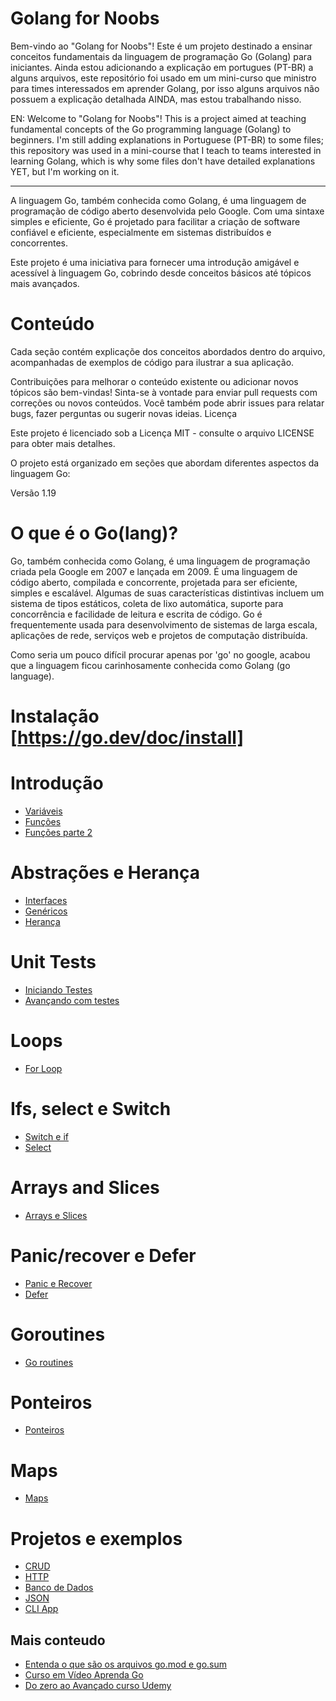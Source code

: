 # Golang for Noobs

Bem-vindo ao "Golang for Noobs"! Este é um projeto destinado a ensinar conceitos fundamentais da linguagem de programação Go (Golang) para iniciantes. Ainda estou adicionando a explicação em portugues (PT-BR) a alguns arquivos, este repositório foi usado em um mini-curso que ministro para times interessados em aprender Golang, por isso alguns arquivos não possuem a explicação detalhada AINDA, mas estou trabalhando nisso.

EN: Welcome to "Golang for Noobs"! This is a project aimed at teaching fundamental concepts of the Go programming language (Golang) to beginners. I'm still adding explanations in Portuguese (PT-BR) to some files; this repository was used in a mini-course that I teach to teams interested in learning Golang, which is why some files don't have detailed explanations YET, but I'm working on it.

<hr>
A linguagem Go, também conhecida como Golang, é uma linguagem de programação de código aberto desenvolvida pelo Google. Com uma sintaxe simples e eficiente, Go é projetado para facilitar a criação de software confiável e eficiente, especialmente em sistemas distribuídos e concorrentes.

Este projeto é uma iniciativa para fornecer uma introdução amigável e acessível à linguagem Go, cobrindo desde conceitos básicos até tópicos mais avançados.

# Conteúdo

Cada seção contém explicaçõe dos conceitos abordados dentro do arquivo, acompanhadas de exemplos de código para ilustrar a sua aplicação.

Contribuições para melhorar o conteúdo existente ou adicionar novos tópicos são bem-vindas! Sinta-se à vontade para enviar pull requests com correções ou novos conteúdos. Você também pode abrir issues para relatar bugs, fazer perguntas ou sugerir novas ideias.
Licença

Este projeto é licenciado sob a Licença MIT - consulte o arquivo LICENSE para obter mais detalhes.

O projeto está organizado em seções que abordam diferentes aspectos da linguagem Go:

Versão 1.19

# O que é o Go(lang)?

Go, também conhecida como Golang, é uma linguagem de programação criada pela Google em 2007 e lançada em 2009. É uma linguagem de código aberto, compilada e concorrente, projetada para ser eficiente, simples e escalável. Algumas de suas características distintivas incluem um sistema de tipos estáticos, coleta de lixo automática, suporte para concorrência e facilidade de leitura e escrita de código. Go é frequentemente usada para desenvolvimento de sistemas de larga escala, aplicações de rede, serviços web e projetos de computação distribuída.

Como seria um pouco difícil procurar apenas por 'go' no google, acabou que a linguagem ficou carinhosamente conhecida como Golang (go language).

# Instalação [https://go.dev/doc/install]

# Introdução
- [Variáveis](https://github.com/brunobarros2093/golang4noobs/blob/main/2%20-%20Variaveis)
- [Funções](https://github.com/brunobarros2093/golang4noobs/tree/main/3%20-%20Funcoes)
- [Funções parte 2](https://github.com/brunobarros2093/golang4noobs/tree/main/11%20-%20%20Funcoes%20pt%202)
# Abstrações e Herança  
- [Interfaces](https://github.com/brunobarros2093/golang4noobs/tree/main/15%20-%20interfaces)
- [Genéricos](https://github.com/brunobarros2093/golang4noobs/tree/main/16%20-%20genericos)
- [Herança](https://github.com/brunobarros2093/golang4noobs/tree/main/5%20-%20um%20prototipo%20de%20herenca)
# Unit Tests 
- [Iniciando Testes](https://github.com/brunobarros2093/golang4noobs/tree/main/21%20-%20Testes)
- [Avançando com testes](https://github.com/brunobarros2093/golang4noobs/tree/main/22%20-%20Testes%20avancados)
# Loops 
- [For Loop](https://github.com/brunobarros2093/golang4noobs/tree/main/10%20-%20forloop)
# Ifs, select e Switch
- [Switch e if](https://github.com/brunobarros2093/golang4noobs/blob/main/9%20-%20Estrutudas%20de%20Controle)
- [Select](https://github.com/brunobarros2093/golang4noobs/blob/main/19%20-%20Select)
# Arrays and Slices 
- [Arrays e Slices](https://github.com/brunobarros2093/golang4noobs/blob/main/7%20-%20Arrays%20e%20Slices)
# Panic/recover e Defer
- [Panic e Recover](https://github.com/brunobarros2093/golang4noobs/tree/main/13%20-%20Panic%20e%20Recover)
- [Defer](https://github.com/brunobarros2093/golang4noobs/blob/main/12%20-%20Defer)
# Goroutines
- [Go routines](https://github.com/brunobarros2093/golang4noobs/tree/main/18%20-%20Goroutines)
# Ponteiros
- [Ponteiros](https://github.com/brunobarros2093/golang4noobs/blob/main/6%20-%20ponteiros)
# Maps 
- [Maps](https://github.com/brunobarros2093/golang4noobs/tree/main/8%20-%20Maps)


# Projetos e exemplos 

- [CRUD](https://github.com/brunobarros2093/golang4noobs/tree/main/26%20-%20CRUD%20Basico)
- [HTTP](https://github.com/brunobarros2093/golang4noobs/blob/main/24%20-%20HTTP)
- [Banco de Dados](https://github.com/brunobarros2093/golang4noobs/tree/main/25%20-%20Banco%20de%20Dados)
- [JSON](https://github.com/brunobarros2093/golang4noobs/tree/main/23%20-%20JSON)
- [CLI App](https://github.com/brunobarros2093/golang4noobs/tree/main/17%20-%20aplicac%C3%A3o%20cli)

## Mais conteudo 

- [Entenda o que são os arquivos go.mod e go.sum](https://aprendagolang.com.br/2022/06/17/entenda-o-que-sao-os-arquivos-go-mod-e-go-sum/)
- [Curso em Vídeo Aprenda Go](https://www.youtube.com/watch?v=WiGU_ZB-u0w&list=PLCKpcjBB_VlBsxJ9IseNxFllf-UFEXOdg)
- [Do zero ao Avançado curso Udemy](https://www.udemy.com/course/golang-do-zero-ao-avancado)
